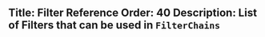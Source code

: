 Title: Filter Reference
Order: 40
Description: List of Filters that can be used in `FilterChains`
---